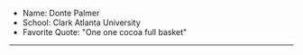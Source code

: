 - Name: Donte Palmer
- School: Clark Atlanta University
- Favorite Quote: "One one cocoa full basket"
---

